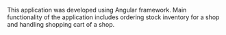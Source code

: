 This application was developed using Angular framework. Main functionality of the application includes ordering stock inventory for a shop and handling shopping cart of a shop.
